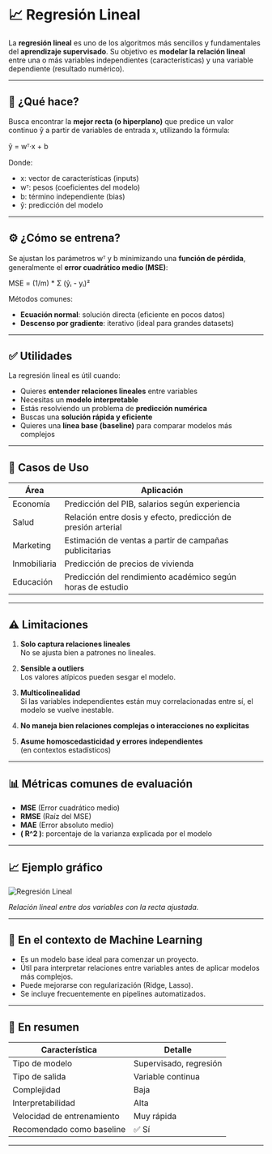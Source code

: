 # 📈 Regresión Lineal

La **regresión lineal** es uno de los algoritmos más sencillos y fundamentales del **aprendizaje supervisado**. Su objetivo es **modelar la relación lineal** entre una o más variables independientes (características) y una variable dependiente (resultado numérico).

---

## 🎯 ¿Qué hace?

Busca encontrar la **mejor recta (o hiperplano)** que predice un valor continuo ŷ a partir de variables de entrada x, utilizando la fórmula:

ŷ = wᵀ·x + b

Donde:

- x: vector de características (inputs)
- wᵀ: pesos (coeficientes del modelo)
- b: término independiente (bias)
- ŷ: predicción del modelo

---

## ⚙️ ¿Cómo se entrena?

Se ajustan los parámetros wᵀ y b minimizando una **función de pérdida**, generalmente el **error cuadrático medio (MSE)**:

MSE = (1/m) * Σ (ŷᵢ - yᵢ)²

Métodos comunes:

- **Ecuación normal**: solución directa (eficiente en pocos datos)
- **Descenso por gradiente**: iterativo (ideal para grandes datasets)

---

## ✅ Utilidades

La regresión lineal es útil cuando:

- Quieres **entender relaciones lineales** entre variables
- Necesitas un **modelo interpretable**
- Estás resolviendo un problema de **predicción numérica**
- Buscas una **solución rápida y eficiente**
- Quieres una **línea base (baseline)** para comparar modelos más complejos

---

## 🧪 Casos de Uso

| Área | Aplicación |
|------|------------|
| Economía | Predicción del PIB, salarios según experiencia |
| Salud | Relación entre dosis y efecto, predicción de presión arterial |
| Marketing | Estimación de ventas a partir de campañas publicitarias |
| Inmobiliaria | Predicción de precios de vivienda |
| Educación | Predicción del rendimiento académico según horas de estudio |

---

## ⚠️ Limitaciones

1. **Solo captura relaciones lineales**  
   No se ajusta bien a patrones no lineales.
   
2. **Sensible a outliers**  
   Los valores atípicos pueden sesgar el modelo.

3. **Multicolinealidad**  
   Si las variables independientes están muy correlacionadas entre sí, el modelo se vuelve inestable.

4. **No maneja bien relaciones complejas o interacciones no explícitas**

5. **Asume homoscedasticidad y errores independientes**  
   (en contextos estadísticos)

---

## 📊 Métricas comunes de evaluación

- **MSE** (Error cuadrático medio)
- **RMSE** (Raíz del MSE)
- **MAE** (Error absoluto medio)
- **\( R^2 \)**: porcentaje de la varianza explicada por el modelo

---

## 📈 Ejemplo gráfico

![Regresión Lineal](https://upload.wikimedia.org/wikipedia/commons/thumb/3/3a/Linear_regression.svg/512px-Linear_regression.svg.png)

*Relación lineal entre dos variables con la recta ajustada.*

---

## 🧠 En el contexto de Machine Learning

- Es un modelo base ideal para comenzar un proyecto.
- Útil para interpretar relaciones entre variables antes de aplicar modelos más complejos.
- Puede mejorarse con regularización (Ridge, Lasso).
- Se incluye frecuentemente en pipelines automatizados.

---

## 📌 En resumen

| Característica | Detalle |
|----------------|---------|
| Tipo de modelo | Supervisado, regresión |
| Tipo de salida | Variable continua |
| Complejidad | Baja |
| Interpretabilidad | Alta |
| Velocidad de entrenamiento | Muy rápida |
| Recomendado como baseline | ✅ Sí |

---
